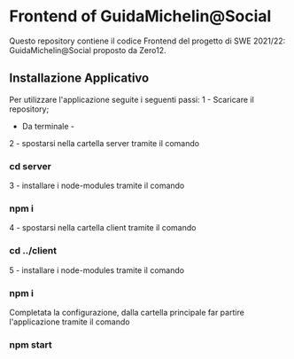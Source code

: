 # Frontend of GuidaMichelin@Social

Questo repository contiene il codice Frontend del progetto di SWE 2021/22: GuidaMichelin@Social proposto da Zero12. 

## Installazione Applicativo

Per utilizzare l'applicazione seguite i seguenti passi:
1 - Scaricare il repository;

- Da terminale - 

2 - spostarsi nella cartella server tramite il comando
### cd server

3 - installare i node-modules tramite il comando
### npm i

4 - spostarsi nella cartella client tramite il comando
### cd ../client

5 - installare i node-modules tramite il comando
### npm i

Completata la configurazione, dalla cartella principale far partire l'applicazione tramite il comando
### npm start
